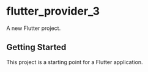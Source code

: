 # flutter_provider_3

A new Flutter project.

## Getting Started

This project is a starting point for a Flutter application.
